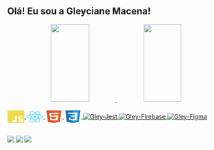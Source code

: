 ## Olá! Eu sou a Gleyciane Macena!
<div align="center">
  <a href="https://github.com/Gleyciane-Macena">
  <img width="42%" height="180em" src="https://github-readme-stats.vercel.app/api?username=Gleyciane-Macena&show_icons=true&theme=dracula&include_all_commits=true&count_private=true"/>
  <img width="41.5%" height="180em" src="https://github-readme-stats.vercel.app/api/top-langs/?username=Gleyciane-Macena&layout=compact&langs_count=7&theme=dracula"/>
</div>
<div style="display: inline_block"><br>
  <img align="center" alt="Gley-Js" height="30" width="40" src="https://raw.githubusercontent.com/devicons/devicon/master/icons/javascript/javascript-plain.svg">
  <img align="center" alt="Gley-React" height="30" width="40" src="https://raw.githubusercontent.com/devicons/devicon/master/icons/react/react-original.svg">
  <img align="center" alt="Gley-HTML" height="30" width="40" src="https://raw.githubusercontent.com/devicons/devicon/master/icons/html5/html5-original.svg">
  <img align="center" alt="Gley-CSS" height="30" width="40" src="https://raw.githubusercontent.com/devicons/devicon/master/icons/css3/css3-original.svg">
  <img align="center" alt="Gley-Jest" height="30" width="40" src="https://cdn.jsdelivr.net/gh/devicons/devicon/icons/jest/jest-plain.svg" />
  <img align="center" alt="Gley-Firebase" height="30" width="40" src="https://cdn.jsdelivr.net/gh/devicons/devicon/icons/firebase/firebase-plain.svg">
  <img align="center" alt="Gley-Figma" height="30" width="40"src="https://cdn.jsdelivr.net/gh/devicons/devicon/icons/figma/figma-original.svg">
 </div>
  
  ##
 
<div> 
  <a href = "mailto:gleycianemc@gmail.com"><img src="https://img.shields.io/badge/Gmail-D14836?style=for-the-badge&logo=gmail&logoColor=white" target="_blank"></a>
  <a href = "mailto:gleycianemacenac@outlook.com"><img src="https://img.shields.io/badge/Microsoft_Outlook-0078D4?style=for-the-badge&logo=microsoft-outlook&logoColor=white" target="_blank"></a>
  <a href="https://www.linkedin.com/in/gleyciane-macena-costa/" target="_blank"><img src="https://img.shields.io/badge/-LinkedIn-%230077B5?style=for-the-badge&logo=linkedin&logoColor=white" target="_blank"></a>  
  
</div>

<!---
Gleyciane-Macena/Gleyciane-Macena is a ✨ special ✨ repository because its `README.md` (this file) appears on your GitHub profile.
You can click the Preview link to take a look at your changes.
--->
